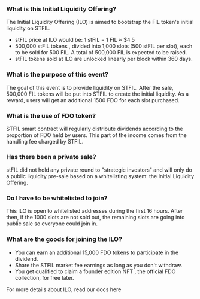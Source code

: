 ### What is this Initial Liquidity Offering?
The Initial Liquidity Offering (ILO) is aimed to bootstrap the FIL token's initial liquidity on STFIL.

- stFIL price at ILO would be: 1 stFIL = 1 FIL ≈ $4.5
- 500,000 stFIL tokens , divided into 1,000 slots (500 stFIL per slot), each to be sold for 500 FIL. A total of 500,000 FIL is expected to be raised.
- stFIL tokens sold at ILO are unlocked linearly per block within 360 days.
### What is the purpose of this event?
The goal of this event is to provide liquidity on STFIL.     After the sale, 500,000 FIL tokens will be put into STFIL to create the initial liquidity. As a reward, users will get an additional 1500 FDO for each slot purchased.

### What is the use of FDO token?
STFIL smart contract will regularly distribute dividends according to the proportion of FDO held by users.   This part of the income comes from the handling fee charged by STFIL.

### Has there been a private sale?
stFIL did not hold any private round to "strategic investors" and will only do a public liquidity pre-sale based on a whitelisting system: the Initial Liquidity Offering.

### Do I have to be whitelisted to join?
This ILO is open to whitelisted addresses during the first 16 hours. After then, if the 1000 slots are not sold out, the remaining slots are going into public sale so everyone could join in.

### What are the goods for joining the ILO?

- You can earn an additional 15,000 FDO tokens to participate in the dividend.
- Share the STFIL market fee earnings as long as you don't withdraw.
- You get qualified to claim a founder edition NFT , the official FDO collection, for free later.

[//]: # (### Which networks will be supported?)

[//]: # (You may participate in the Initial Liquidity Offering using FILereum. Here's what you need for both:)

[//]: # ()
[//]: # (- Metamask Wallet)

[//]: # (- FIL - this is used to pay for the token and the transaction fees)

[//]: # (### What is the total supply of $FDO?)

[//]: # (The total supply of $FDO is set to 1,000,000,000 tokens, with 1.5% allocated for the Initial Liquidity Event.)

[//]: # ()
[//]: # (### Who founded FDO?)

[//]: # (FDO was founded by an experienced international team, primarily based in Asia & Europe. The team has already established a beloved multi-chain NFT marketplace.)

For more details about ILO, read our docs here
